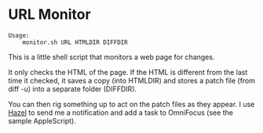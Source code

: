 # URL Monitor

	Usage:
		monitor.sh URL HTMLDIR DIFFDIR

This is a little shell script that monitors a web page for changes.

It only checks the HTML of the page. If the HTML is different from
the last time it checked, it saves a copy (into HTMLDIR) and stores
a patch file (from diff -u) into a separate folder (DIFFDIR).

You can then rig something up to act on the patch files as they
appear. I use [Hazel](https://www.noodlesoft.com) to send me a
notification and add a task to OmniFocus (see the sample AppleScript).
